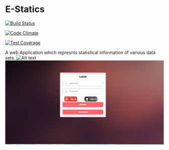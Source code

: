 # E-Statics
[![Build Status](https://travis-ci.org/nagnath006/E-Statics.png)](https://travis-ci.org/nagnath006/E-Statics)


[![Code Climate][cc-badge]][cc-repo]

[![Test Coverage][cc-coverage-badge]][cc-coverage]


[cc-badge]: https://codeclimate.com/github/codeclimate/python-test-reporter/badges/gpa.svg
[cc-coverage-badge]: https://codeclimate.com/github/codeclimate/python-test-reporter/badges/coverage.svg
[cc-repo]: https://codeclimate.com/github/codeclimate/python-test-reporter
[cc-coverage]: https://codeclimate.com/github/codeclimate/python-test-reporter/coverage
[pypy-badge]: https://badge.fury.io/py/codeclimate-test-reporter.svg
[pypy]: https://pypi.python.org/pypi/codeclimate-test-reporter


A web Application which represnts statistical information of various data sets.
![Alt text](data.PNG?raw=true "E-Statics")
![Alt text](Capture.PNG?raw=true "E-Statics")
